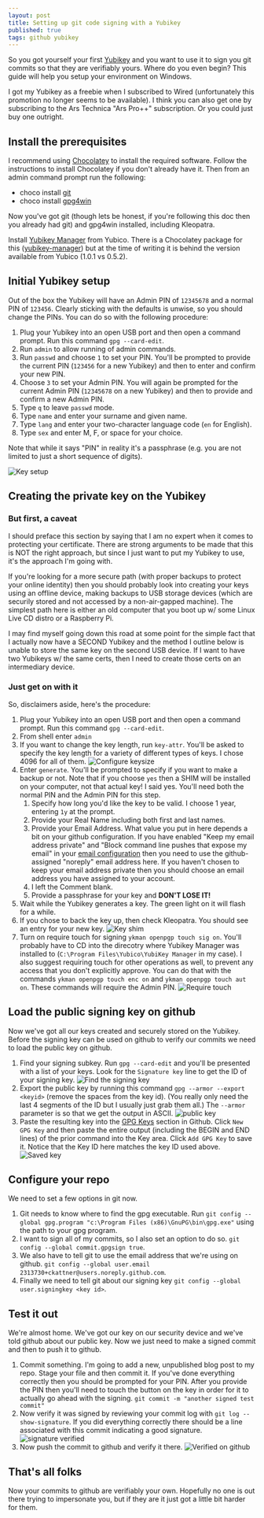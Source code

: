 ```yaml
---
layout: post
title: Setting up git code signing with a Yubikey
published: true
tags: github yubikey
---
```


So you got yourself your first [Yubikey](https://www.yubico.com/) and you want to use it to sign you git commits so that they are verifiably yours.  Where do you even begin?  This guide will help you setup your environment on Windows.

I got my Yubikey as a freebie when I subscribed to Wired (unfortunately this promotion no longer seems to be available).  I think you can also get one by subscribing to the Ars Technica "Ars Pro++" subscription.  Or you could just buy one outright.

## Install the prerequisites

I recommend using [Chocolatey](https://chocolatey.org/install) to install the required software.  Follow the instructions to install Chocolatey if you don't already have it.  Then from an admin command prompt run the following:
* choco install [git](https://chocolatey.org/packages/git)
* choco install [gpg4win](https://chocolatey.org/packages/Gpg4win)

Now you've got git (though lets be honest, if you're following this doc then you already had git) and gpg4win installed, including Kleopatra.

Install [Yubikey Manager](https://www.yubico.com/products/services-software/download/yubikey-manager/) from Yubico.  There is a Chocolatey package for this ([yubikey-manager](https://chocolatey.org/packages/yubikey-manager)) but at the time of writing it is behind the version available from Yubico (1.0.1 vs 0.5.2).

## Initial Yubikey setup
Out of the box the Yubikey will have an Admin PIN of `12345678` and a normal PIN of `123456`.  Clearly sticking with the defaults is unwise, so you should change the PINs.  You can do so with the following procedure:

1. Plug your Yubikey into an open USB port and then open a command prompt.  Run this command `gpg --card-edit`.
1. Run `admin` to allow running of admin commands.
1. Run `passwd` and choose `1` to set your PIN.  You'll be prompted to provide the current PIN (`123456` for a new Yubikey) and then to enter and confirm your new PIN.
1. Choose `3` to set your Admin PIN.  You will again be prompted for the current Admin PIN (`12345678` on a new Yubikey) and then to provide and confirm a new Admin PIN.
1. Type `q` to leave `passwd` mode.
1. Type `name` and enter your surname and given name.
1. Type `lang` and enter your two-character language code (`en` for English).
1. Type `sex` and enter M, F, or space for your choice.

Note that while it says "PIN" in reality it's a passphrase (e.g. you are not limited to just a short sequence of digits).

![Key setup](/images/2018-12-21/4-card-edit-setup.png "card-edit")

## Creating the private key on the Yubikey

### But first, a caveat

I should preface this section by saying that I am no expert when it comes to protecting your certificate.  There are strong arguments to be made that this is NOT the right approach, but since I just want to put my Yubikey to use, it's the approach I'm going with.

If you're looking for a more secure path (with proper backups to protect your online identity) then you should probably look into creating your keys using an offline device, making backups to USB storage devices (which are securily stored and not accessed by a non-air-gapped machine).  The simplest path here is either an old computer that you boot up w/ some Linux Live CD distro or a Raspberry Pi.

I may find myself going down this road at some point for the simple fact that I actually now have a SECOND Yubikey and the method I outline below is unable to store the same key on the second USB device.  If I want to have two Yubikeys w/ the same certs, then I need to create those certs on an intermediary device.

### Just get on with it

So, disclaimers aside, here's the procedure:

1. Plug your Yubikey into an open USB port and then open a command prompt.  Run this command `gpg --card-edit`.
1. From shell enter `admin`
1. If you want to change the key length, run `key-attr`.  You'll be asked to specify the key length for a variety of different types of keys.  I chose 4096 for all of them. ![Configure keysize](/images/2018-12-21/5-configure-key-size.png "Change to 4096 bit keys")
1. Enter `generate`.  You'll be prompted to specify if you want to make a backup or not.  Note that if you choose `yes` then a SHIM will be installed on your computer, not that actual key!  I said yes.  You'll need both the normal PIN and the Admin PIN for this step.
    1. Specify how long you'd like the key to be valid.  I choose 1 year, entering `1y` at the prompt.
    1. Provide your Real Name including both first and last names.
    1. Provide your Email Address.  What value you put in here depends a bit on your github configuration.  If you have enabled "Keep my email address private" and "Block command line pushes that expose my email" in your [email configuration](https://github.com/settings/emails) then you need to use the github-assigned "noreply" email address here.  If you haven't chosen to keep your email address private then you should choose an email address you have assigned to your account.
    1. I left the Comment blank.
    1. Provide a passphrase for your key and **DON'T LOSE IT!**
1. Wait while the Yubikey generates a key.  The green light on it will flash for a while.
1. If you chose to back the key up, then check Kleopatra.  You should see an entry for your new key.  ![Key shim](/images/2018-12-21/6-key-shim-in-kleopatra.png "My PC knows about my cert")
1. Turn on require touch for signing `ykman openpgp touch sig on`.  You'll probably have to CD into the direcotry where Yubikey Manager was installed to (`C:\Program Files\Yubico\YubiKey Manager` in my case).  I also suggest requiring touch for other operations as well, to prevent any access that you don't explicitly approve.  You can do that with the commands `ykman openpgp touch enc on` and `ykman openpgp touch aut on`.  These commands will require the Admin PIN.  ![Require touch](/images/2018-12-21/7-enable-touch-requirement.png "Enable touch for all modes")

## Load the public signing key on github

Now we've got all our keys created and securely stored on the Yubikey.  Before the signing key can be used on github to verify our commits we need to load the public key on github.

1. Find your signing subkey.  Run `gpg --card-edit` and you'll be presented with a list of your keys.  Look for the `Signature key` line to get the ID of your signing key.  ![Find the signing key](/images/2018-12-21/8-find-signing-key-id.png "card info including signing key id")
1. Export the public key by running this command `gpg --armor --export <keyid>` (remove the spaces from the key id).  (You really only need the last 4 segments of the ID but I usually just grab them all.)  The `--armor` parameter is so that we get the output in ASCII.  ![public key](/images/2018-12-21/9-armored-public-key-export.png "armored output")
1. Paste the resulting key into the [GPG Keys](https://github.com/settings/keys) section in Github.  Click `New GPG Key` and then paste the entire output (including the BEGIN and END lines) of the prior command into the Key area.  Click `Add GPG Key` to save it.  Notice that the Key ID here matches the key ID used above.  ![Saved key](/images/2018-12-21/10-saved-public-key-in-github.png "Key configured  for github")

## Configure your repo

We need to set a few options in git now.

1. Git needs to know where to find the gpg executable.  Run `git config --global gpg.program "c:\Program Files (x86)\GnuPG\bin\gpg.exe"` using the path to your gpg program.
1. I want to sign all of my commits, so I also set an option to do so.  `git config --global commit.gpgsign true`.
1. We also have to tell git to use the email address that we're using on github.  `git config --global user.email 2313730+ckattner@users.noreply.github.com`.
1. Finally we need to tell git about our signing key `git config --global user.signingkey <key id>`.

## Test it out

We're almost home.  We've got our key on our security device and we've told github about our public key.  Now we just need to make a signed commit and then to push it to github.

1. Commit something.  I'm going to add a new, unpublished blog post to my repo.  Stage your file and then commit it.  If you've done everything correctly then you should be prompted for your PIN.  After you provide the PIN then you'll need to touch the button on the key in order for it to actually go ahead with the signing.  `git commit -m "another signed test commit"`
1. Now verify it was signed by reviewing your commit log with `git log --show-signature`.  If you did everything correctly there should be a line associated with this commit indicating a good signature.  ![signature verified](/images/2018-12-21/11-signed-commit.png "signed commit log message")
1. Now push the commit to github and verify it there.  ![Verified on github](/images/2018-12-21/12-signature-verified.png "github knows who we are too")

## That's all folks

Now your commits to github are verifiably your own.  Hopefully no one is out there trying to impersonate you, but if they are it just got a little bit harder for them.
